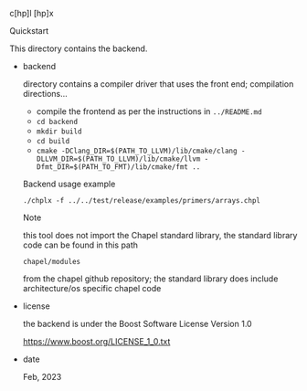 c[hp]l
 [hp]x

Quickstart

This directory contains the backend.

- backend

  directory contains a compiler driver that uses the front end; compilation directions...

  - compile the frontend as per the instructions in `../README.md`
  - `cd backend`
  - `mkdir build`
  - `cd build`
  - `cmake -DClang_DIR=$(PATH_TO_LLVM)/lib/cmake/clang -DLLVM_DIR=$(PATH_TO_LLVM)/lib/cmake/llvm -Dfmt_DIR=$(PATH_TO_FMT)/lib/cmake/fmt ..`

  Backend usage example

  `./chplx -f ../../test/release/examples/primers/arrays.chpl`

  Note

  this tool does not import the Chapel standard library, the standard library code can be found in this path 

  `chapel/modules`

  from the chapel github repository; the standard library does
  include architecture/os specific chapel code

- license

  the backend is under the Boost Software License Version 1.0

  https://www.boost.org/LICENSE_1_0.txt

- date

  Feb, 2023
